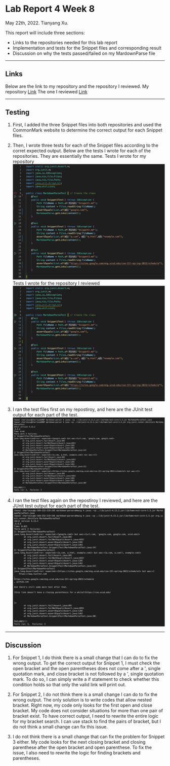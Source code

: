 # Lab Report 4 Week 8
May 22th, 2022. Tianyang Xu. 


This report will include three sections:
- Links to the repositories needed for this lab report
- Implementation and tests for the Snippet files and corresponding result
- Discussion on why the tests passed/failed on my MardownParse file


--- 

## Links
Below are the link to my repository and the repository I reviewed. 
My repository [Link](https://github.com/Char15Xu/markdown-parser)
The one I reviewed [Link](https://github.com/aHewig/markdown-parser)


--- 

## Testing
1. First, I added the three Snippet files into both repositories and used the CommonMark website to determine the correct output for each Snippet files.

2. Then, I wrote three tests for each of the Snippet files according to the corret expected output. Below are the tests I wrote for each of the repositories. They are essentially the same. 
Tests I wrote for my repository
![Image](lab4-selfcode.png)
    Tests I wrote for the repository I reviewed
![Image](lab4-reviewcode.png)

3. I ran the test files first on my repostiroy, and here are the JUnit test output for each part of the test.
![Image](lab4-self2.png)

4. I ran the test files again on the repostiroy I reviewed, and here are the JUnit test output for each part of the test.
![Image](lab4-review2.png)


--- 

## Discussion

1. For Snippet 1, I do think there is a small change that I can do to fix the wrong output. To get the correct output for Snippet 1, I must check the open bracket and the open parentheses does not come after a ', single quotation mark, and close bracket is not followed by a ', single quotation mark. To do so, I can simply write a if statement to check whether this condition holds so that only the valid link will print out. 

2. For Snippet 2, I do not think there is a small change I can do to fix the wrong output. The only solution is to write codes that allow nested bracket. Right now, my code only looks for the first open and close bracket. My code does not consider situations for more than one pair of bracket exist. To have correct output, I need to rewrite the entire logic for my bracket search. I can use stack to find the pairs of bracket, but I do not think a small change can fix this issue. 

3. I do not think there is a small change that can fix the problem for Snippet 3 either. My code looks for the next closing bracket and closing parenthese after the open bracket and open parenthese. To fix the issue, I also need to rewrite the logic for finding brackets and parentheses. 